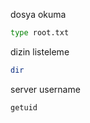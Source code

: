 dosya okuma
```bash
type root.txt
```

dizin listeleme

```bash
dir
```
server username


```bash
getuid

```
